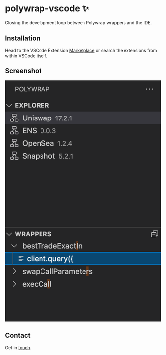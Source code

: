 # polywrap-vscode ✨

Closing the development loop between Polywrap wrappers and the IDE.

## Installation

Head to the VSCode Extension [Marketplace](https://marketplace.visualstudio.com/vscode) or search the extensions from within VSCode itself.

## Screenshot

![screenshot](./media/screenshot.png)

## Contact

Get in [touch](https://github.com/kevinbluer).